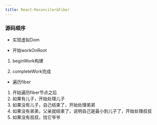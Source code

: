 ```yaml
---
title: React-Reconciler&Fiber
---
```


### 源码顺序

- 实现虚拟Dom

- 开始workOnRoot

1. beginWork构建

2. completeWork完成

- 遍历fiber

1. 开始遍历fiber节点之后
2. 如果有儿子，开始处理儿子
3. 如果没有儿子，自己结束了，开始处理弟弟
4. 如果没有弟弟，父亲就结束了，说明自己是最小到儿子了，开始处理叔叔
5. 如果没有叔叔，找它爷爷
